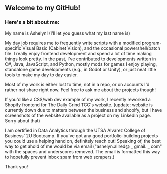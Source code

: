 ## Welcome to my GitHub!
### Here's a bit about me:

My name is Ashelyn! (I'll let you guess what my last name is)

My day job requires me to frequently write scripts with a modified program-specific Visual Basic (Cabinet Vision), and the occasional powershell/batch file. 
I really enjoy frontend development and spend a lot of time making things look pretty. In the past, I've contributed to developments written in C#, Java, JavaScript, and Python, 
mostly mods for games I enjoy playing, standalone game developments (e.g., in Godot or Unity), or just neat little tools to make my day to day easier.

Most of my work is either lost to time, not in a repo, or on accounts I'd rather not share right now. Feel free to ask me about the projects though!

If you'd like a CSS/web dev example of my work, I recently reworked a Shopify frontend for The Daily Grind TCG's website. (update: website is currently down due to matters between the business and shopify, but I have screenshots of the website available as a project on my LinkedIn page. Sorry about that)

I am certified in Data Analytics through the UTSA Alvarez College of Business' 2U Bootcamp.
If you've got any good portfolio-building projects you could use a helping hand on, definitely reach out!
Speaking of, the best way to get ahold of me would be via email ("ashelyn.allred@ _ gmail. _ com" with the spaces and underscores removed. The email is formatted this way to hopefully prevent inbox spam from web scrapers.)

Thank you!
